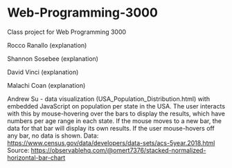 # Web-Programming-3000
Class project for Web Programming 3000


Rocco Ranallo (explanation)

Shannon Sosebee (explanation)

David Vinci (explanation)

Malachi Coan (explanation)

Andrew Su - data visualization (USA_Population_Distribution.html) with embedded JavaScript on population per state in the USA. The user interacts with this by mouse-hovering over the bars to display the results, which have numbers per age range in each state. If the mouse moves to a new bar, the data for that bar will display its own results. If the user mouse-hovers off any bar, no data is shown.
Data: https://www.census.gov/data/developers/data-sets/acs-5year.2018.html
Source: https://observablehq.com/@omert7376/stacked-normalized-horizontal-bar-chart

